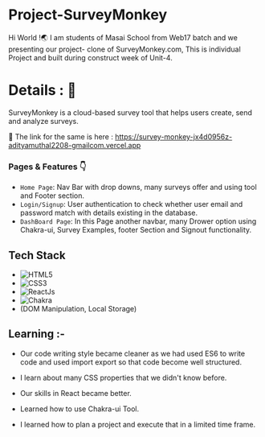 # Project-SurveyMonkey
Hi World !🌏
I am students of Masai School from Web17 batch and we presenting our project- clone of SurveyMonkey.com, This is 
individual Project and built during construct week of Unit-4.

# Details : 🔭
SurveyMonkey is a cloud-based survey tool that helps users create, send and analyze surveys.


 🚀 The link for the same is here : https://survey-monkey-jx4d0956z-adityamuthal2208-gmailcom.vercel.app

### Pages & Features 👇

- `Home Page`: Nav Bar with drop downs, many surveys offer and using tool and Footer section.
- `Login/Signup`: User authentication to check whether user email and password match with details existing in the database.
- `DashBoard Page`: In this Page another navbar, many Drower option using Chakra-ui, Survey Examples,  footer Section and Signout functionality.

## Tech Stack

- ![HTML5](https://img.shields.io/badge/-HTML5-000000?style=for-the-badge&logo=HTML5)
- ![CSS3](https://img.shields.io/badge/-CSS3-000000?style=for-the-badge&logo=CSS3)
- ![ReactJs](https://img.shields.io/badge/-Reactjs-000000?style=for-the-badge&logo=ReactJs) 
- ![Chakra](https://img.shields.io/badge/-Chakra-000000?style=for-the-badge&logo=Chakra) 
- (DOM Manipulation, Local Storage)


## Learning :-

- Our code writing style became cleaner as we had used ES6 to write code and used import export so that code become well structured.

- I learn about many CSS properties that we didn't know before.

- Our skills in React became better.

- Learned how to use Chakra-ui Tool.

- I learned how to plan a project and execute that in a limited time frame.

